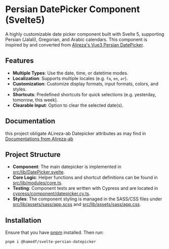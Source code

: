 # Persian DatePicker Component (Svelte5)

A highly customizable date picker component built with Svelte 5, supporting Persian (Jalali), Gregorian, and Arabic calendars. This component is inspired by and converted from [Alireza's Vue3 Persian DatePicker](https://github.com/alireza-ab/vue3-persian-datepicker).

## Features

- **Multiple Types**: Use the date, time, or datetime modes.
- **Localization**: Supports multiple locales (e.g. `fa`, `en`, `ar`).
- **Customization**: Customize display formats, input formats, colors, and styles.
- **Shortcuts**: Predefined shortcuts for quick selections (e.g. yesterday, tomorrow, this week).
- **Clearable Input**: Option to clear the selected date(s).

## Documentation

this project obligate ALireza-ab Datepicker attributes as may find in [Documentations from Alireza-ab](https://alireza-ab.ir/datepicker)

## Project Structure

- **Component**: The main datepicker is implemented in [src/lib/DatePicker.svelte](src/lib/DatePicker.svelte).
- **Core Logic**: Helper functions and shortcut definitions can be found in [src/lib/modules/core.ts](src/lib/modules/core.ts).
- **Testing**: Component tests are written with Cypress and are located in [cypress/component/datepicker.cy.ts](cypress/component/datepicker.cy.ts).
- **Styles**: The component styling is managed in the SASS/CSS files under [src/lib/assets/sass/app.scss](src/lib/assets/sass/app.scss) and [src/lib/assets/sass/app.css](src/lib/assets/sass/app.css).

## Installation

Ensure that you have [pnpm](https://pnpm.io/) installed. Then run:

```sh
pnpm i @hamedf/svelte-persian-datepicker
```
